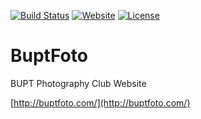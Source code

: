 [![Build Status](https://travis-ci.org/BuptFoto/BuptFoto.svg)](https://travis-ci.org/BuptFoto/BuptFoto)
[![Website](https://img.shields.io/website-up-down-green-red/http/buptfoto.com.svg)](http://buptfoto.com/)
[![License](https://img.shields.io/badge/license-CC4.0%20BY--NC--ND-orange.svg)](/blob/master/LICENSE)

# BuptFoto
BUPT Photography Club Website

[http://buptfoto.com/](http://buptfoto.com/)
